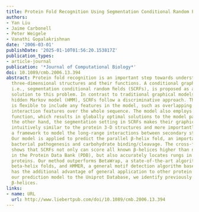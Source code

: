 ```yaml
---
title: Protein Fold Recognition Using Segmentation Conditional Random Fields (SCRFs)
authors:
- Yan Liu
- Jaime Carbonell
- Peter Weigele
- Vanathi Gopalakrishnan
date: '2006-03-01'
publishDate: '2025-01-10T01:56:20.153817Z'
publication_types:
- article-journal
publication: '*Journal of Computational Biology*'
doi: 10.1089/cmb.2006.13.394
abstract: Protein fold recognition is an important step towards understanding protein
  three-dimensional structures and their functions. A conditional graphical model,
  i.e., segmentation conditional random ﬁelds (SCRFs), is proposed as an effective
  solution to this problem. In contrast to traditional graphical models, such as the
  hidden Markov model (HMM), SCRFs follow a discriminative approach. Therefore, it
  is ﬂexible to include any features in the model, such as overlapping or long-range
  interaction features over the whole sequence. The model also employs a convex optimization
  function, which results in globally optimal solutions to the model parameters. On
  the other hand, the segmentation setting in SCRFs makes their graphical structures
  intuitively similar to the protein 3-D structures and more importantly provides
  a framework to model the long-range interactions between secondary structures directly.
  Our model is applied to predict the parallel β-helix fold, an important fold in
  bacterial pathogenesis and carbohydrate binding/cleavage. The cross-family validation
  shows that SCRFs not only can score all known β-helices higher than non-β-helices
  in the Protein Data Bank (PDB), but also accurately locates rungs in known beta-helix
  proteins. Our method outperforms BetaWrap, a state-of-the-art algorithm for predicting
  beta-helix folds, and HMMER, a general motif detection algorithm based on HMM, and
  has the additional advantage of general application to other protein folds. Applying
  our prediction model to the Uniprot Database, we identify previously unknown potential
  β-helices.
links:
- name: URL
  url: http://www.liebertpub.com/doi/10.1089/cmb.2006.13.394
---
```

